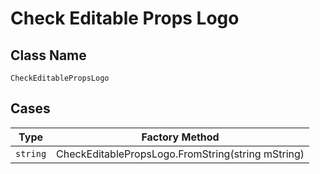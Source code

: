 
# Check Editable Props Logo

## Class Name

`CheckEditablePropsLogo`

## Cases

| Type | Factory Method |
|  --- | --- |
| `string` | CheckEditablePropsLogo.FromString(string mString) |

